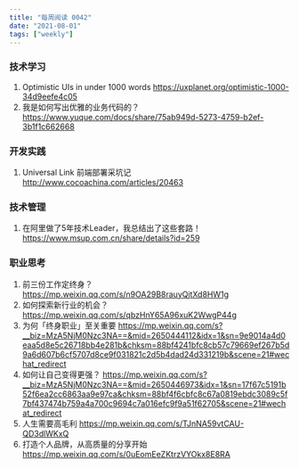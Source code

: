 ```yaml
---
title: "每周阅读 0042"
date: "2021-08-01"
tags: ["weekly"]
---
```


### 技术学习
1. Optimistic UIs in under 1000 words https://uxplanet.org/optimistic-1000-34d9eefe4c05
2. 我是如何写出优雅的业务代码的？ https://www.yuque.com/docs/share/75ab949d-5273-4759-b2ef-3b1f1c662668

### 开发实践
1. Universal Link 前端部署采坑记 http://www.cocoachina.com/articles/20463


### 技术管理
1. 在阿里做了5年技术Leader，我总结出了这些套路！ https://www.msup.com.cn/share/details?id=259

### 职业思考
1. 前三份工作定终身？ https://mp.weixin.qq.com/s/n9OA29B8rauyQjtXd8HW1g
2. 如何探索新行业的机会？https://mp.weixin.qq.com/s/qbzHnY65A96xuK2WwgP44g
3. 为何「终身职业」至关重要 https://mp.weixin.qq.com/s?__biz=MzA5NjM0Nzc3NA==&mid=2650444112&idx=1&sn=9e9014a4d0eaa5d8e5c26718bb4e281b&chksm=88bf4241bfc8cb57c79669ef267b5d9a6d607b6cf5707d8ce9f031821c2d5b4dad24d331219b&scene=21#wechat_redirect
4. 如何让自己变得更强？ https://mp.weixin.qq.com/s?__biz=MzA5NjM0Nzc3NA==&mid=2650446973&idx=1&sn=17f67c5191b52f6ea2cc6863aa9e97ca&chksm=88bf4f6cbfc8c67a0819ebdc3089c5f7bf437474b759a4a700c9694c7a016efc9f9a51f62705&scene=21#wechat_redirect
5. 人生需要高毛利 https://mp.weixin.qq.com/s/TJnNA59vtCAU-QD3dlWKxQ
6. 打造个人品牌，从高质量的分享开始 https://mp.weixin.qq.com/s/0uEomEeZKtrzVYOkx8E8RA
